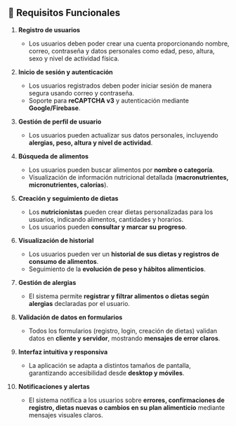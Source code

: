 ## 🔹 Requisitos Funcionales

1. **Registro de usuarios**  
   - Los usuarios deben poder crear una cuenta proporcionando nombre, correo, contraseña y datos personales como edad, peso, altura, sexo y nivel de actividad física.

2. **Inicio de sesión y autenticación**  
   - Los usuarios registrados deben poder iniciar sesión de manera segura usando correo y contraseña.  
   - Soporte para **reCAPTCHA v3** y autenticación mediante **Google/Firebase**.

3. **Gestión de perfil de usuario**  
   - Los usuarios pueden actualizar sus datos personales, incluyendo **alergias, peso, altura y nivel de actividad**.

4. **Búsqueda de alimentos**  
   - Los usuarios pueden buscar alimentos por **nombre o categoría**.  
   - Visualización de información nutricional detallada (**macronutrientes, micronutrientes, calorías**).

5. **Creación y seguimiento de dietas**  
   - Los **nutricionistas** pueden crear dietas personalizadas para los usuarios, indicando alimentos, cantidades y horarios.  
   - Los usuarios pueden **consultar y marcar su progreso**.

6. **Visualización de historial**  
   - Los usuarios pueden ver un **historial de sus dietas y registros de consumo de alimentos**.  
   - Seguimiento de la **evolución de peso y hábitos alimenticios**.

7. **Gestión de alergias**  
   - El sistema permite **registrar y filtrar alimentos o dietas según alergias** declaradas por el usuario.

8. **Validación de datos en formularios**  
   - Todos los formularios (registro, login, creación de dietas) validan datos en **cliente y servidor**, mostrando **mensajes de error claros**.

9. **Interfaz intuitiva y responsiva**  
   - La aplicación se adapta a distintos tamaños de pantalla, garantizando accesibilidad desde **desktop y móviles**.

10. **Notificaciones y alertas**  
    - El sistema notifica a los usuarios sobre **errores, confirmaciones de registro, dietas nuevas o cambios en su plan alimenticio** mediante mensajes visuales claros.
